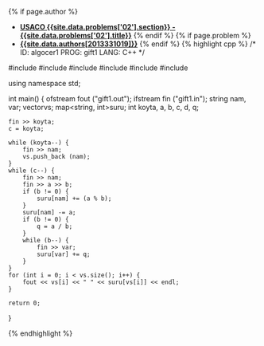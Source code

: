 <a name="2013331019.02"></a>

{% if page.author %}
- **[USACO {{site.data.problems['02'].section}} - {{site.data.problems['02'].title}}]({{site.baseurl}}/problem/02)**
{% endif %}
{% if page.problem %}
- **[{{site.data.authors[2013331019]}}]({{site.baseurl}}/author/2013331019)**
{% endif %}
{% highlight cpp %}
/*
ID: algocer1
PROG: gift1
LANG: C++
*/


#include <iostream>
#include <cstdio>
#include <vector>
#include <string>
#include <map>
#include <fstream>

using namespace std;

int main() {
    ofstream fout ("gift1.out");
    ifstream fin ("gift1.in");
    string nam, var;
    vector<string>vs;
    map<string, int>suru;
    int koyta, a, b, c, d, q;

    fin >> koyta;
    c = koyta;

    while (koyta--) {
        fin >> nam;
        vs.push_back (nam);
    }
    while (c--) {
        fin >> nam;
        fin >> a >> b;
        if (b != 0) {
            suru[nam] += (a % b);
        }
        suru[nam] -= a;
        if (b != 0) {
            q = a / b;
        }
        while (b--) {
            fin >> var;
            suru[var] += q;
        }
    }
    for (int i = 0; i < vs.size(); i++) {
        fout << vs[i] << " " << suru[vs[i]] << endl;
    }

    return 0;

}

{% endhighlight %}